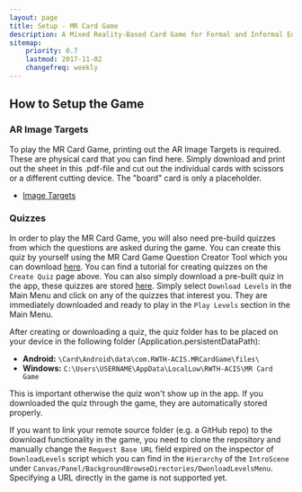 ```yaml
---
layout: page
title: Setup - MR Card Game
description: A Mixed Reality-Based Card Game for Formal and Informal Education.
sitemap:
    priority: 0.7
    lastmod: 2017-11-02
    changefreq: weekly
---
```


<!-- Text stuff -->

## How to Setup the Game

### AR Image Targets
To play the MR Card Game, printing out the AR Image Targets is required. These are physical card that you can find here. Simply download and print out the sheet in this .pdf-file and cut out the individual cards with scissors or a different cutting device. The "board" card is only a placeholder. 

<div> <ul class="icons alt">
			<li><a href="https://github.com/rwth-acis/MR-Card-Game/raw/main/Image%20Target%20Pictures/Image%20Targets%20Printed.pdf" class="button icon fa-download">Image Targets</a></li>
	  </ul>
</div>

### Quizzes
In order to play the MR Card Game, you will also need pre-build quizzes from which the questions are asked during the game. You can create this quiz by yourself using the MR Card Game Question Creator Tool which you can download [here](https://github.com/rwth-acis/MR-Question-Creator-For-Card-Game). You can find a tutorial for creating quizzes on the `Create Quiz` page above. You can also simply download a pre-built quiz in the app, these quizzes are stored [here](https://github.com/rwth-acis/MR-Card-Game-Quizzes). Simply select `Download Levels` in the Main Menu and click on any of the quizzes that interest you. They are immediately downloaded and ready to play in the `Play Levels` section in the Main Menu.

After creating or downloading a quiz, the quiz folder has to be placed on your device in the following folder (Application.persistentDataPath):
- **Android:** `\Card\Android\data\com.RWTH-ACIS.MRCardGame\files\` 
- **Windows:** `C:\Users\USERNAME\AppData\LocalLow\RWTH-ACIS\MR Card Game`

This is important otherwise the quiz won't show up in the app. If you downloaded the quiz through the game, they are automatically stored properly.

If you want to link your remote source folder (e.g. a GitHub repo) to the download functionality in the game, you need to clone the repository and manually change the `Request Base URL` field expired on the inspector of `DownloadLevels` script which you can find in the `Hierarchy` of the `IntroScene` under `Canvas/Panel/BackgroundBrowseDirectories/DwonloadLevelsMenu`. Specifying a URL directly in the game is not supported yet.



